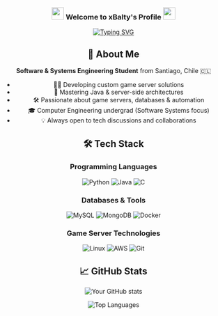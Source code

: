 <h3 align="center">
  <img src="https://media.giphy.com/media/hvRJCLFzcasrR4ia7z/giphy.gif" width="28">
  Welcome to xBalty's Profile
  <img src="https://media.giphy.com/media/hvRJCLFzcasrR4ia7z/giphy.gif" width="28">
</h3>

<p align="center">
  <a href="https://git.io/typing-svg">
    <img src="https://readme-typing-svg.demolab.com?font=Fira+Code&weight=600&size=22&duration=3000&pause=1000&center=true&width=500&lines=Game+Server+Developer;Computer+Engineering+Student;Python+%7C+Java+%7C+C+Enthusiast;Automation+%26+Database+Specialist" alt="Typing SVG">
  </a>
</p>

<div align="center">
  
## 🚀 About Me

**Software & Systems Engineering Student** from Santiago, Chile 🇨🇱

- 👨‍💻 Developing custom game server solutions
- 🌱 Mastering Java & server-side architectures
- 🛠️ Passionate about game servers, databases & automation
- 🎓 Computer Engineering undergrad (Software Systems focus)
- 💡 Always open to tech discussions and collaborations

</div>

<div align="center">
  
## 🛠️ Tech Stack

### Programming Languages
![Python](https://img.shields.io/badge/Python-3776AB?style=for-the-badge&logo=python&logoColor=white)
![Java](https://img.shields.io/badge/Java-ED8B00?style=for-the-badge&logo=openjdk&logoColor=white)
![C](https://img.shields.io/badge/C-00599C?style=for-the-badge&logo=c&logoColor=white)

### Databases & Tools
![MySQL](https://img.shields.io/badge/MySQL-4479A1?style=for-the-badge&logo=mysql&logoColor=white)
![MongoDB](https://img.shields.io/badge/MongoDB-47A248?style=for-the-badge&logo=mongodb&logoColor=white)
![Docker](https://img.shields.io/badge/Docker-2496ED?style=for-the-badge&logo=docker&logoColor=white)

### Game Server Technologies
![Linux](https://img.shields.io/badge/Linux-FCC624?style=for-the-badge&logo=linux&logoColor=black)
![AWS](https://img.shields.io/badge/AWS-232F3E?style=for-the-badge&logo=amazon-aws&logoColor=white)
![Git](https://img.shields.io/badge/Git-F05032?style=for-the-badge&logo=git&logoColor=white)

</div>

<div align="center">
  
## 📈 GitHub Stats

![Your GitHub stats](https://github-readme-stats.vercel.app/api?username=xBalty&show_icons=true&theme=radical)

![Top Languages](https://github-readme-stats.vercel.app/api/top-langs/?username=xBalty&layout=compact&theme=radical)

</div>
